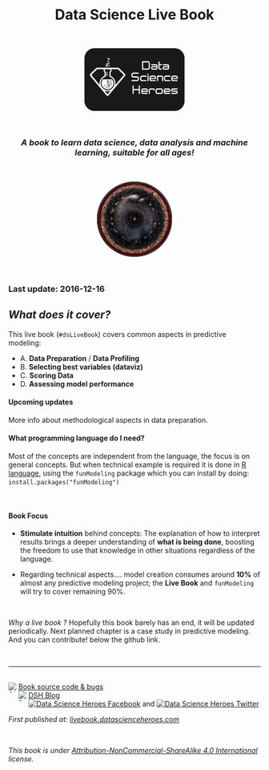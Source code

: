 <center> <h1> Data Science Live Book </h1>  </center>


<br>



<p align="center">
<img src="readme/logo6c.png" width="200px" alt="Data Science Heroes" align="center">
</p>

<br>

<center><i><h3>A book to learn data science, data analysis and machine learning, suitable for all ages!</h3></i></center>


<br>

<p align="center">
<img src="readme/cover_logo.png" width="150px" alt="Data Science Heroes" align="center">
</p>

<br>

### Last update: 2016-12-16

## _What does it cover?_

This live book (`#dsLiveBook`) covers common aspects in predictive modeling:

+  A. **Data Preparation** / **Data Profiling**
+  B. **Selecting best variables (dataviz)**
+  C. **Scoring Data**
+  D. **Assessing model performance**

#### Upcoming updates

More info about methodological aspects in data preparation.

#### What programming language do I need?

Most of the concepts are independent from the language, the focus is on general concepts. But when technical example is required it is done in <a href="https://cloud.r-project.org">R language</a>, using the `funModeling` package which you can install by doing: `install.packages("funModeling")`

<br>

#### Book Focus

* **Stimulate intuition** behind concepts: The explanation of how to interpret results brings a deeper understanding of **what is being done**, boosting the freedom to use that knowledge in other situations regardless of the language.

* Regarding technical aspects.... model creation consumes around **10%** of almost any predictive modeling project; the **Live Book** and `funModeling` will try to cover remaining 90%.


<br>

_Why a live book ?_
Hopefully this book barely has an end, it will be updated periodically. Next planned chapter is a case study in predictive modeling. And you can contribute! below the github link.

<br>


-------

<br>


<div>
<a href="https://github.com/pablo14/data-science-live-book" target="blank">Book source code & bugs 
<img src="http://datascienceheroes.com/img/blog/github_logo.PNG" height="20" width="20" style="  float:left; margin:auto;" alt="Github Data Science Live Book">
</a><span style=""></span>
</div>

<div>
<a href="http://blog.datascienceheroes.com" target="blank">
<img src="http://datascienceheroes.com/img/blog/logo_dsh.png" height="20" width="20" alt="Data Science Heroes Blog" style="align:left; float:left; margin:auto;" style="border-radius:5px;">DSH Blog
</a>
</div>

<div>

<a href="https://www.facebook.com/datasciheroes" target="blank">
<img src="http://datascienceheroes.com/img/blog/fb_logo.PNG" height="20" width="20" style="margin:auto;" alt="Data Science Heroes Facebook"></a> and <a href="https://twitter.com/DataSciHeroes" target="blank">
<img src="http://datascienceheroes.com/img/blog/twitter_logo.PNG" height="20" width="20" style="margin:auto" alt="Data Science Heroes Twitter">
</a>
</div>

_First published at: <a href="http://livebook.datascienceheroes.com">livebook.datascienceheroes.com</a>_

<br>


_This book is under <a href="https://creativecommons.org/licenses/by-nc-sa/4.0/" target="blank">Attribution-NonCommercial-ShareAlike 4.0 International</a> license._

 



